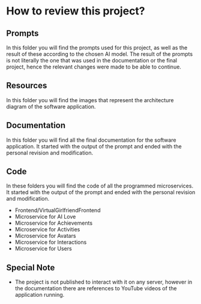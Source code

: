 # How to review this project?

## Prompts

In this folder you will find the prompts used for this project, as well as the result of these according to the chosen AI model. 
The result of the prompts is not literally the one that was used in the documentation or the final project, hence the relevant changes were made to be able to continue.

## Resources

In this folder you will find the images that represent the architecture diagram of the software application.

## Documentation

In this folder you will find all the final documentation for the software application. It started with the output of the prompt and ended with the personal revision and modification.

## Code

In these folders you will find the code of all the programmed microservices. It started with the output of the prompt and ended with the personal revision and modification.

- Frontend/VirtualGirlfriendFrontend
- Microservice for AI Love
- Microservice for Achievements
- Microservice for Activities
- Microservice for Avatars
- Microservice for Interactions
- Microservice for Users

## Special Note

- The project is not published to interact with it on any server, however in the documentation there are references to YouTube videos of the application running.

